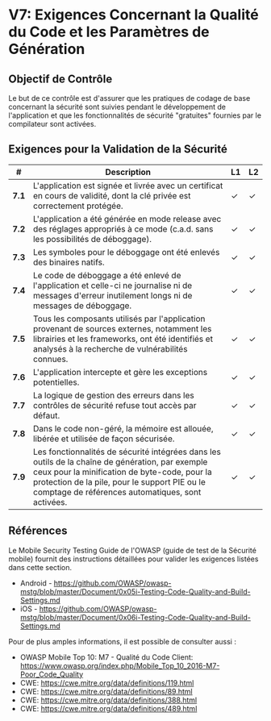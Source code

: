 # V7: Exigences Concernant la Qualité du Code et les Paramètres de Génération

## Objectif de Contrôle

Le but de ce contrôle est d'assurer que les pratiques de codage de base concernant la sécurité sont suivies pendant le développement de l'application et que les fonctionnalités de sécurité "gratuites" fournies par le compilateur sont activées.

## Exigences pour la Validation de la Sécurité

| # | Description | L1 | L2 |
| --- | --- | --- | --- |
| **7.1** | L'application est signée et livrée avec un certificat en cours de validité, dont la clé privée est correctement protégée. | ✓ | ✓ |
| **7.2** | L'application a été générée en mode release avec des réglages appropriés à ce mode (c.a.d. sans les possibilités de déboggage). | ✓ | ✓ |
| **7.3** | Les symboles pour le déboggage ont été enlevés des binaires natifs. | ✓ | ✓ |
| **7.4** | Le code de déboggage a été enlevé de l'application et celle-ci ne journalise ni de messages d'erreur inutilement longs ni de messages de déboggage. | ✓ | ✓ |
| **7.5** | Tous les composants utilisés par l'application provenant de sources externes, notamment les librairies et les frameworks, ont été identifiés et analysés à la recherche de vulnérabilités connues. | ✓ | ✓ |
| **7.6** | L'application intercepte et gère les exceptions potentielles.| ✓ | ✓ |
| **7.7** | La logique de gestion des erreurs dans les contrôles de sécurité refuse tout accès par défaut. | ✓ | ✓ |
| **7.8** | Dans le code non-géré, la mémoire est allouée, libérée et utilisée de façon sécurisée.  | ✓ | ✓ |
| **7.9** | Les fonctionnalités de sécurité intégrées dans les outils de la chaîne de génération, par exemple ceux pour la minification de byte-code, pour la protection de la pile, pour le support PIE ou le comptage de références automatiques, sont activées. | ✓ | ✓ |

<div style="page-break-after: always;"></div>

## Références

Le Mobile Security Testing Guide de l'OWASP (guide de test de la Sécurité mobile) fournit des instructions détaillées pour valider les exigences listées dans cette section.

- Android - https://github.com/OWASP/owasp-mstg/blob/master/Document/0x05i-Testing-Code-Quality-and-Build-Settings.md
- iOS - https://github.com/OWASP/owasp-mstg/blob/master/Document/0x06i-Testing-Code-Quality-and-Build-Settings.md

Pour de plus amples informations, il est possible de consulter aussi :

- OWASP Mobile Top 10: M7 - Qualité du Code Client: https://www.owasp.org/index.php/Mobile_Top_10_2016-M7-Poor_Code_Quality
- CWE: https://cwe.mitre.org/data/definitions/119.html
- CWE: https://cwe.mitre.org/data/definitions/89.html
- CWE: https://cwe.mitre.org/data/definitions/388.html
- CWE: https://cwe.mitre.org/data/definitions/489.html
